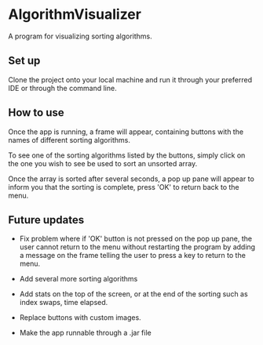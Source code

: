 # AlgorithmVisualizer

A program for visualizing sorting algorithms.

## Set up

Clone the project onto your local machine and run it through your preferred IDE or through the command line.

## How to use 

Once the app is running, a frame will appear, containing buttons with the names of different sorting algorithms.

To see one of the sorting algorithms listed by the buttons, simply click on the one you wish to see be used to sort an unsorted array.

Once the array is sorted after several seconds, a pop up pane will appear to inform you that the sorting is complete, press 'OK' to return back to the menu.

## Future updates

- Fix problem where if 'OK' button is not pressed on the pop up pane, the user cannot return to the menu without restarting the program by adding a message on the frame telling the user to press a key to return to the menu.

- Add several more sorting algorithms

- Add stats on the top of the screen, or at the end of the sorting such as index swaps, time elapsed.

- Replace buttons with custom images.

- Make the app runnable through a .jar file



